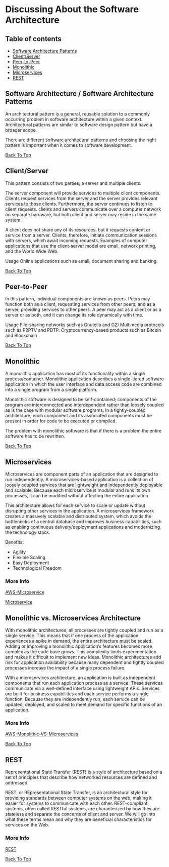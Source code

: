 # Discussing About the Software Architecture


## Table of contents
* [Software Architecture Patterns](#Software-Architecture-/-Software-Architecture-Patterns)
* [Client/Server](#Client/Server)
* [Peer-to-Peer](#Peer-to-Peer)
* [Monolithic](#Monolithic)
* [Microservices](#Microservices)
* [REST](#REST)

## Software Architecture / Software Architecture Patterns

An architectural pattern is a general, reusable solution to a commonly occurring problem in software architecture within a given context. Architectural patterns are similar to software design pattern but have a broader scope.

There are different software architecural patterns and choosing the right pattern is important when it comes to software development.

[Back To Top](#Table-of-Contents)


## Client/Server

This pattern consists of two parties; 
a server and multiple clients. 

The server component will provide services to multiple client components. Clients request services from the server and the server provides relevant services to those clients. Furthermore, the server continues to listen to client requests.
clients and servers communicate over a computer network on separate hardware, but both client and server may reside in the same system.

A client does not share any of its resources, but it requests content or service from a server. Clients, therefore, initiate communication sessions with servers, which await incoming requests. Examples of computer applications that use the client-server model are email, network printing, and the World Wide Web.

Usage
Online applications such as email, document sharing and banking.

[Back To Top](#Table-of-Contents)


## Peer-to-Peer 

In this pattern, individual components are known as peers. Peers may function both as a client, requesting services from other peers, and as a server, providing services to other peers. A peer may act as a client or as a server or as both, and it can change its role dynamically with time.

Usage
File-sharing networks such as Gnutella and G2)
Multimedia protocols such as P2PTV and PDTP.
Cryptocurrency-based products such as Bitcoin and Blockchain

[Back To Top](#Table-of-Contents)


## Monolithic

A monolithic application has most of its functionality within a single process/container. Monolithic application describes a single-tiered software application in which the user interface and data access code are combined into a single program from a single platform.

Monolithic software is designed to be self-contained; components of the program are interconnected and interdependent rather than loosely coupled as is the case with modular software programs. In a tightly-coupled architecture, each component and its associated components must be present in order for code to be executed or compiled.

The problem with monolithic software is that if there is a problem the entire software has to be rewritten.

[Back To Top](#Table-of-Contents)


## Microservices

Microservices are component parts of an application that are designed to run independently. A microservices-based application is a collection of loosely coupled services that are lightweight and independently deployable and scalable. Because each microservice is modular and runs its own processes, it can be modified without affecting the entire application.

This architecture allows for each service to scale or update without disrupting other services in the application. A microservices framework creates a massively scalable and distributed system, which avoids the bottlenecks of a central database and improves business capabilities, such as enabling continuous delivery/deployment applications and modernizing the technology stack.

Benefits:

* Agility
* Flexible Scaling
* Easy Deployment
* Technological Freedom


### More Info
[AWS-Microservice](https://aws.amazon.com/microservices/)

[Microservice](https://www.citrix.com/glossary/what-are-microservices.html)


## Monolithic vs. Microservices Architecture

With monolithic architectures, all processes are tightly coupled and run as a single service. This means that if one process of the application experiences a spike in demand, the entire architecture must be scaled. Adding or improving a monolithic application’s features becomes more complex as the code base grows. This complexity limits experimentation and makes it difficult to implement new ideas. Monolithic architectures add risk for application availability because many dependent and tightly coupled processes increase the impact of a single process failure.

With a microservices architecture, an application is built as independent components that run each application process as a service. These services communicate via a well-defined interface using lightweight APIs. Services are built for business capabilities and each service performs a single function. Because they are independently run, each service can be updated, deployed, and scaled to meet demand for specific functions of an application.

### More Info

[AWS-Monolithic-VS-Microservices](https://aws.amazon.com/microservices/)

[Back To Top](#Table-of-Contents)


## REST

Representational State Transfer (REST) is a style of architecture based on a set of principles that describe how networked resources are defined and addressed. 

REST, or REpresentational State Transfer, is an architectural style for providing standards between computer systems on the web, making it easier for systems to communicate with each other. REST-compliant systems, often called RESTful systems, are characterized by how they are stateless and separate the concerns of client and server. We will go into what these terms mean and why they are beneficial characteristics for services on the Web.

### More Info

 [REST](https://www.codecademy.com/articles/what-is-rest)

 [Back To Top](#Table-of-Contents)